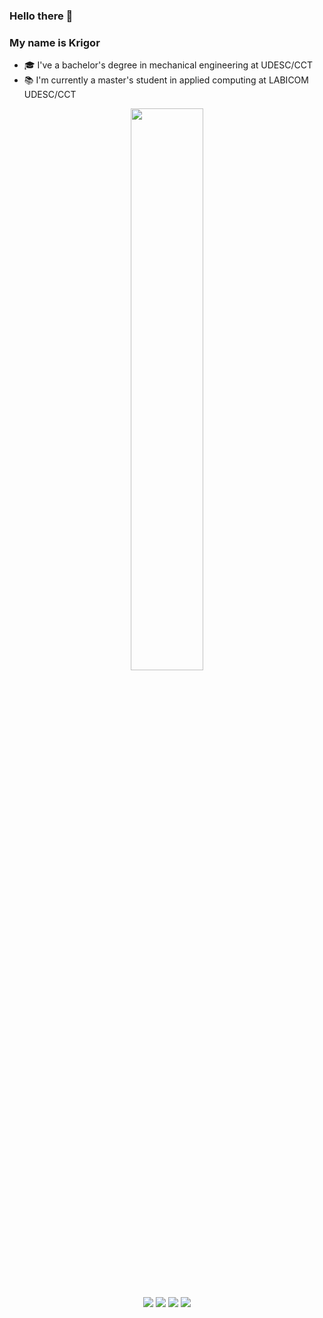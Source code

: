 ### Hello there 👋
### My name is Krigor

- 🎓 I've a bachelor's degree in mechanical engineering at UDESC/CCT
- 📚 I'm currently a master's student in applied computing at LABICOM UDESC/CCT

<div align="center">
  <a href="https://github.com/Krigsrosa">
  <img width="48%" src="https://github-readme-stats.vercel.app/api?username=Krigsrosa&show_icons=true&theme=merko&include_all_commits=true&count_private=true"/>
 
  
  ##

<div> 
   <a href = "mailto:krigorsilva13@gmail.com"><img src="https://img.shields.io/badge/-Gmail-%23333?style=for-the-badge&logo=gmail&logoColor=white" target="_blank"></a>
  <a href="https://www.linkedin.com/in/krigorrhuann/" target="_blank"><img src="https://img.shields.io/badge/-LinkedIn-%230077B5?style=for-the-badge&logo=linkedin&logoColor=white" target="_blank"></a> 
   <a href="https://www.instagram.com/krigorrhuann/" target="_blank"><img src="https://img.shields.io/badge/-Instagram-%23E4405F?style=for-the-badge&logo=instagram&logoColor=white" target="_blank"></a>
  <!---
 	<a href="https://www.twitch.tv/krhuann" target="_blank"><img src="https://img.shields.io/badge/Twitch-9146FF?style=for-the-badge&logo=twitch&logoColor=white" target="_blank"></a>
-->
 <a href="https://discord.gg/" target="_blank"><img src="https://img.shields.io/badge/Discord-7289DA?style=for-the-badge&logo=discord&logoColor=white" target="_blank"></a> 
</div>
  
  #
